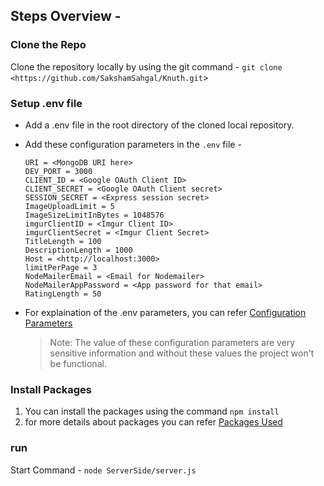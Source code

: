 ## Steps Overview -

### Clone the Repo

Clone the repository locally by using the git command - 
`git clone <https://github.com/SakshamSahgal/Knuth.git`>

### Setup .env file

- Add a .env file in the root directory of the cloned local repository.
    
- Add these configuration parameters in the `.env` file -
    
    ```
    URI = <MongoDB URI here>
    DEV_PORT = 3000
    CLIENT_ID = <Google OAuth Client ID>
    CLIENT_SECRET = <Google OAuth Client secret>
    SESSION_SECRET = <Express session secret>
    ImageUploadLimit = 5
    ImageSizeLimitInBytes = 1048576
    imgurClientID = <Imgur Client ID>
    imgurClientSecret = <Imgur Client Secret>
    TitleLength = 100
    DescriptionLength = 1000
    Host = <http://localhost:3000>
    limitPerPage = 3
    NodeMailerEmail = <Email for Nodemailer>
    NodeMailerAppPassword = <App password for that email>
    RatingLength = 50
    ```
    
- For explaination of the .env parameters, you can refer [Configuration Parameters](Configuration%20Parameters.md)
    
      
    > Note: The value of these configuration parameters are very sensitive information and without these values the project won't be functional.
    

### Install Packages

1. You can install the packages using the command `npm install`
2. for more details about packages you can refer [Packages Used](Packages%20Used.md)

### run

Start Command - `node ServerSide/server.js`